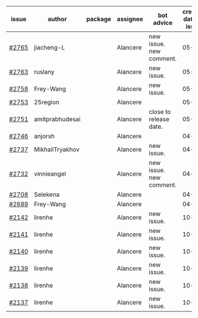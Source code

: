 | issue | author | package | assignee | bot advice | created date of issue | target release date | date from target |
| ------ | ------ | ------ | ------ | ------ | ------ | ------ | :-----: |
| [#2765](https://github.com/Azure/sdk-release-request/issues/2765) | jiacheng-L |  | Alancere | new issue. new comment. | 05-06 | 05-23 |  |
| [#2763](https://github.com/Azure/sdk-release-request/issues/2763) | ruslany |  | Alancere | new issue. | 05-05 | 05-19 |  |
| [#2758](https://github.com/Azure/sdk-release-request/issues/2758) | Frey-Wang |  | Alancere | new issue. | 05-05 | 05-12 |  |
| [#2753](https://github.com/Azure/sdk-release-request/issues/2753) | 25region |  | Alancere |  | 05-04 | 05-18 |  |
| [#2751](https://github.com/Azure/sdk-release-request/issues/2751) | amitprabhudesai |  | Alancere | close to release date.  | 05-04 | 05-06 | -2 |
| [#2746](https://github.com/Azure/sdk-release-request/issues/2746) | anjorsh |  | Alancere |  | 04-29 | 05-02 |  |
| [#2737](https://github.com/Azure/sdk-release-request/issues/2737) | MikhailTryakhov |  | Alancere | new issue. | 04-25 | 05-02 |  |
| [#2732](https://github.com/Azure/sdk-release-request/issues/2732) | vinnieangel |  | Alancere | new issue. new comment. | 04-21 | 05-05 |  |
| [#2708](https://github.com/Azure/sdk-release-request/issues/2708) | Selekena |  | Alancere |  | 04-15 | 05-02 |  |
| [#2689](https://github.com/Azure/sdk-release-request/issues/2689) | Frey-Wang |  | Alancere |  | 04-15 | 04-22 |  |
| [#2142](https://github.com/Azure/sdk-release-request/issues/2142) | lirenhe |  | Alancere | new issue. | 10-20 | 11-03 |  |
| [#2141](https://github.com/Azure/sdk-release-request/issues/2141) | lirenhe |  | Alancere | new issue. | 10-20 | 11-03 |  |
| [#2140](https://github.com/Azure/sdk-release-request/issues/2140) | lirenhe |  | Alancere | new issue. | 10-20 | 11-05 |  |
| [#2139](https://github.com/Azure/sdk-release-request/issues/2139) | lirenhe |  | Alancere | new issue. | 10-20 | 11-05 |  |
| [#2138](https://github.com/Azure/sdk-release-request/issues/2138) | lirenhe |  | Alancere | new issue. | 10-20 | 11-05 |  |
| [#2137](https://github.com/Azure/sdk-release-request/issues/2137) | lirenhe |  | Alancere | new issue. | 10-20 | 11-05 |  |
